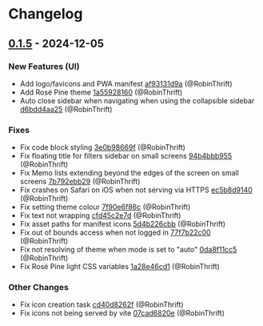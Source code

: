 # Changelog

## [0.1.5](https://github.com/RobinThrift/belt/releases/tag/v0.1.5) - 2024-12-05

### <!-- 0 -->New Features (UI)

- Add logo/favicons and PWA manifest [af93131d9a](https://github.com/RobinThrift/belt/commit/af93131d9acde86ca79d60f1c1e8d3ae16d3d262) (@RobinThrift)
- Add Rosé Pine theme [1a55928160](https://github.com/RobinThrift/belt/commit/1a559281608bc0ce9a8d1fa0fd3f889988aebce4) (@RobinThrift)
- Auto close sidebar when navigating when using the collapsible sidebar [d6bdd4aa25](https://github.com/RobinThrift/belt/commit/d6bdd4aa25b2dcbd490bd492f4c85a68b5c90cbb) (@RobinThrift)

### <!-- 1 -->Fixes

- Fix code block styling [3e0b98669f](https://github.com/RobinThrift/belt/commit/3e0b98669f9f235897076fa212a62b44af27dd13) (@RobinThrift)
- Fix floating title for filters sidebar on small screens [94b4bbb955](https://github.com/RobinThrift/belt/commit/94b4bbb955ab2f97a3171f8a5e15791b7fff82a7) (@RobinThrift)
- Fix Memo lists extending beyond the edges of the screen on small screens [7b792ebb29](https://github.com/RobinThrift/belt/commit/7b792ebb293a57dd50e5bcbfadd00ded6efc6909) (@RobinThrift)
- Fix crashes on Safari on iOS when not serving via HTTPS [ec5b8d9140](https://github.com/RobinThrift/belt/commit/ec5b8d914071cf998862336040a476ddc141a82a) (@RobinThrift)
- Fix setting theme colour [7f90e6f86c](https://github.com/RobinThrift/belt/commit/7f90e6f86c5eb5d15230baa074c06b3e949e1aac) (@RobinThrift)
- Fix text not wrapping [cfd45c2e7d](https://github.com/RobinThrift/belt/commit/cfd45c2e7dda2cd309d91c2431f1251ecf203ace) (@RobinThrift)
- Fix asset paths for manifest icons [5d4b226cbb](https://github.com/RobinThrift/belt/commit/5d4b226cbb31602dba5722e03aae6f6ea1bcff11) (@RobinThrift)
- Fix out of bounds access when not logged in [77f7b22c00](https://github.com/RobinThrift/belt/commit/77f7b22c00d2bd359a323242c2c748ca7d0468fd) (@RobinThrift)
- Fix not resolving of theme when mode is set to "auto" [0da8f11cc5](https://github.com/RobinThrift/belt/commit/0da8f11cc52ab62df7d0bd7f8c7bb344e2942fe5) (@RobinThrift)
- Fix Rosé Pine light CSS variables [1a28e46cd1](https://github.com/RobinThrift/belt/commit/1a28e46cd1b320c2bfa2765bbc6b8cba3fb3895c) (@RobinThrift)

### <!-- 6 -->Other Changes

- Fix icon creation task [cd40d8262f](https://github.com/RobinThrift/belt/commit/cd40d8262f72ee243f6d481d046ced2d7c2fba57) (@RobinThrift)
- Fix icons not being served by vite [07cad6820e](https://github.com/RobinThrift/belt/commit/07cad6820e2d8d6e077e93118ae3cf99af820a4a) (@RobinThrift)

[0.1.5]: https://github.com/RobinThrift/belt/compare/v0.1.4..v0.1.5

